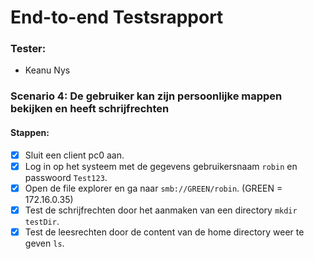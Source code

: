 # End-to-end Testsrapport

### Tester:
- Keanu Nys

### Scenario 4: De gebruiker kan zijn persoonlijke mappen bekijken en heeft schrijfrechten

#### Stappen:
- [x] Sluit een client pc0 aan.
- [x] Log in op het systeem met de gegevens gebruikersnaam `robin` en passwoord `Test123`.
- [x] Open de file explorer en ga naar `smb://GREEN/robin`. (GREEN = 172.16.0.35)
- [x] Test de schrijfrechten door het aanmaken van een directory `mkdir testDir`.
- [x] Test de leesrechten door de content van de home directory weer te geven `ls`.
